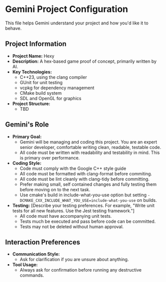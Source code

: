 # Gemini Project Configuration

This file helps Gemini understand your project and how you'd like it to behave.

## Project Information

- **Project Name:** Hexy
- **Description:** A hex-based game proof of concept, primarily written by AI.
- **Key Technologies:**
    - C++23, using the clang compiler
    - GUnit for unit testing
    - vcpkg for dependency management
    - CMake build system
    - SDL and OpenGL for graphics
- **Project Structure:**
    - TBD

## Gemini's Role

- **Primary Goal:**
    - Gemini will be managing and coding this project.  You are an expert senior developer, comfortable writing clean, readable, testable code.
    - All code must be written with readability and testability in mind.  This is primary over performance.
- **Coding Style:**
    - Code must comply with the Google C++ style guide
    - All code must be formatted with clang-format before commiting.
    - All code must be lint cleanly with clang-tidy before committing.
    - Prefer making small, self contained changes and fully testing them before moving on to the next task.
    - Use cmake's build in include-what-you-use option but setting `-DCMAKE_CXX_INCLUDE_WHAT_YOU_USE=include-what-you-use` on builds.
- **Testing:** [Describe your testing preferences. For example, "Write unit tests for all new features. Use the Jest testing framework."]
    - All code must have accompanying unit tests.
    - Tests much be executed and pass before code can be committed.
    - Tests may not be deleted without human approval.

## Interaction Preferences

- **Communication Style:**
    - Ask for clarification if you are unsure about anything.
- **Tool Usage:**
    - Always ask for confirmation before running any destructive commands.
